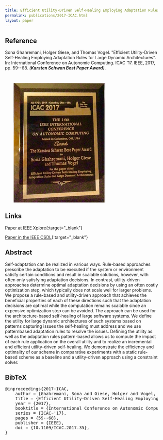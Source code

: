```yaml
---
title: Efficient Utility-Driven Self-Healing Employing Adaptation Rules for Large Dynamic Architectures
permalink: publications/2017-ICAC.html
layout: paper
---
```


## Reference
Sona Ghahremani, Holger Giese, and Thomas Vogel. "Efficient Utility-Driven Self-Healing Employing Adaptation Rules for Large Dynamic Architectures". In: International Conference on Autonomic Computing. ICAC '17. IEEE, 2017, pp. 59--68. _(**Karsten Schwan Best Paper Award**)_.

<img src="/assets/img/icac17_best_paper_award.png" alt="Me" style="width: 300px; margin-top: 2em; margin-left: 2em; margin-right: 25px;"/>

## Links
[Paper at IEEE Xplore](https://doi.org/10.1109/ICAC.2017.35){:target="_blank"}

[Paper in the IEEE CSDL](http://doi.ieeecomputersociety.org/10.1109/ICAC.2017.35){:target="_blank"}

## Abstract
Self-adaptation can be realized in various ways. Rule-based approaches prescribe the adaptation to be executed if the system or environment satisfy certain conditions and result in scalable solutions, however, with often only satisfying adaptation decisions. In contrast, utility-driven approaches determine optimal adaptation decisions by using an often costly optimization step, which typically does not scale well for larger problems. We propose a rule-based and utility-driven approach that achieves the beneficial properties of each of these directions such that the adaptation decisions are optimal while the computation remains scalable since an expensive optimization step can be avoided. The approach can be used for the architecture-based self-healing of large software systems. We define the utility for large dynamic architectures of such systems based on patterns capturing issues the self-healing must address and we use patternbased adaptation rules to resolve the issues. Defining the utility as well as the adaptation rules pattern-based allows us to compute the impact of each rule application on the overall utility and to realize an incremental and efficient utility-driven self-healing. We demonstrate the efficiency and optimality of our scheme in comparative experiments with a static rule-based scheme as a baseline and a utility-driven approach using a constraint solver.

## BibTeX

<div class="bibtex">
<pre>@inproceedings{2017-ICAC,
    author = {Ghahremani, Sona and Giese, Holger and Vogel, Thomas},
    title = {Efficient Utility-Driven Self-Healing Employing Adaptation Rules for Large Dynamic Architectures},
    year = {2017},
    booktitle = {International Conference on Autonomic Computing},
    series = {ICAC~'17},
    pages = {59--68},
    publisher = {IEEE},
    doi = {10.1109/ICAC.2017.35},
}</pre>
</div>
